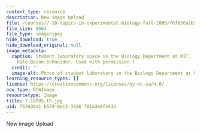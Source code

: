 ```yaml
---
content_type: resource
description: New image Upload
file: /courses/7-18-topics-in-experimental-biology-fall-2005/f67836a1b5798ec33586f01a3e8fe43d_7-18f05-th.jpg
file_size: 8663
file_type: image/jpeg
hide_download: true
hide_download_original: null
image_metadata:
  caption: Student laboratory space in the Biology Department at MIT. (Photo by Dr.
    Kate Bacon Schneider. Used with permission.)
  credit: ''
  image-alt: Photo of student laboratory in the Biology Department at MIT.
learning_resource_types: []
license: https://creativecommons.org/licenses/by-nc-sa/4.0/
ocw_type: OCWImage
resourcetype: Image
title: 7-18f05-th.jpg
uid: f67836a1-b579-8ec3-3586-f01a3e8fe43d
---
```

New image Upload